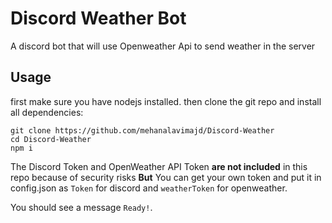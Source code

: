 # Discord Weather Bot
A discord bot that will use Openweather Api to send weather in the server
## Usage
first make sure you have nodejs installed.
then clone the git repo and install all dependencies:

```
git clone https://github.com/mehanalavimajd/Discord-Weather
cd Discord-Weather
npm i
```

The Discord Token and OpenWeather API Token **are not included** in this repo because of security risks **But** You can get your own token and put it in config.json as `Token` for discord and `weatherToken` for openweather.

You should see a message `Ready!`.
